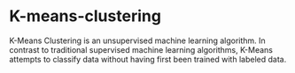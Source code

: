 # K-means-clustering
K-Means Clustering is an unsupervised machine learning algorithm. In contrast to traditional supervised machine learning algorithms, K-Means attempts to classify data without having first been trained with labeled data.
